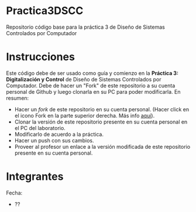 # Practica3DSCC
Repositorio código base para la práctica 3 de Diseño de Sistemas Controlados por Computador

# Instrucciones
Este código debe de ser usado como guía y comienzo en la **Práctica 3: Digitalización y Control** de Diseño de Sistemas Controlados por Computador. Debe de hacer un "Fork" de este repositorio a su cuenta personal de Github y luego clonarla en su PC para poder modificarla. En resumen:
* Hacer un *fork* de este repositorio en su cuenta personal. (Hacer click en el icono Fork en la parte superior derecha. Más info [aquí](https://help.github.com/articles/fork-a-repo/)). 
* Clonar la versión de este repositorio presente en su cuenta personal en el PC del laboratorio.
* Modificarlo de acuerdo a la práctica.
* Hacer un push con sus cambios.
* Proveer al profesor un enlace a la versión modificada de este repositorio presente en su cuenta personal.

# Integrantes
Fecha:
* ??
